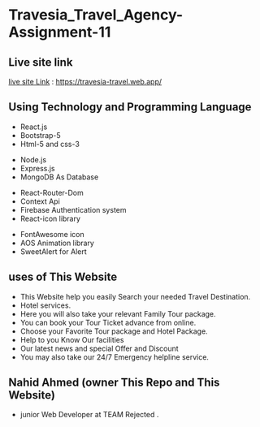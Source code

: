 # Travesia_Travel_Agency-Assignment-11

## Live site link

[live site Link](https://travesia-travel.web.app/) : https://travesia-travel.web.app/

## Using Technology and Programming Language

- React.js
- Bootstrap-5
- Html-5 and css-3

* Node.js
* Express.js
* MongoDB As Database

- React-Router-Dom
- Context Api
- Firebase Authentication system
- React-icon library

* FontAwesome icon
* AOS Animation library
* SweetAlert for Alert

## uses of This Website

- This Website help you easily Search your needed Travel Destination.
- Hotel services.
- Here you will also take your relevant Family Tour package.
- You can book your Tour Ticket advance from online.
- Choose your Favorite Tour package and Hotel Package.
- Help to you Know Our facilities
- Our latest news and special Offer and Discount
- You may also take our 24/7 Emergency helpline service.

## Nahid Ahmed (owner This Repo and This Website)

- junior Web Developer at TEAM Rejected .
